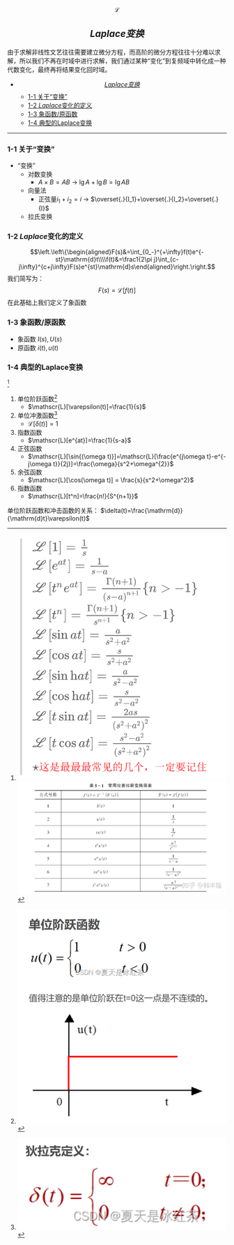 $$\mathscr{L}$$

## $${Laplace变换}$$

由于求解非线性文艺往往需要建立微分方程，而高阶的微分方程往往十分难以求解，所以我们不再在时域中进行求解，我们通过某种“变化”到复频域中转化成一种代数变化，最终再将结果变化回时域。




- [$${Laplace变换}$$](#laplace变换)
  - [1-1 关于“变换”](#1-1-关于变换)
  - [1-2 *Laplace*变化的定义](#1-2-laplace变化的定义)
  - [1-3 象函数/原函数](#1-3-象函数原函数)
  - [1-4 典型的Laplace变换](#1-4-典型的laplace变换)


---

### 1-1 关于“变换”
- “变换”
  - 对数变换
    - $A\times B=AB$ $\rightarrow$ $\lg A+\lg B = \lg AB$
  - 向量法
    - 正弦量$i_1+i_2 = i$ $\rightarrow$ $\overset{.}{I_1}+\overset{.}{I_2}=\overset{.}{I}$
  - 拉氏变换

### 1-2 *Laplace*变化的定义
$$\left.\left\{\begin{aligned}F(s)&=\int_{0_-}^{+\infty}f(t)e^{-st}\mathrm{d}t\\\\f(t)&=\frac1{2\pi j}\int_{c-j\infty}^{c+j\infty}F(s)e^{st}\mathrm{d}s\end{aligned}\right.\right.$$
我们简写为：
$$F(s) = \mathscr{L}[f(t)]$$
在此基础上我们定义了象函数
### 1-3 象函数/原函数
- 象函数 $I(s),U(s)$
- 原函数 $i(t),u(t)$


### 1-4 典型的Laplace变换
[^典型的Laplace变换]

1. 单位阶跃函数[^单位阶跃函数]
   - $\mathscr{L}[\varepsilon(t)]=\frac{1}{s}$
2. 单位冲激函数[^单位冲激函数]
   - $\mathscr{L}[\delta(t)]=1$
3. 指数函数
   - $\mathscr{L}[e^{at}]=\frac{1}{s-a}$
4. 正弦函数
   - $\mathscr{L}[\sin{(\omega t)}]=\mathscr{L}[\frac{e^{j\omega t}-e^{-j\omega t}}{2j}]=\frac{\omega}{s^2+\omega^{2}}$
5. 余弦函数
   - $\mathscr{L}[\cos(\omega t)] = \frac{s}{s^2+\omega^2}$
6. 指数函数
   - $\mathscr{L}[t^n]=\frac{n!}{S^{n+1}}$

单位阶跃函数和冲击函数的关系：
$\delta(t)=\frac{\mathrm{d}}{\mathrm{d}t}\varepsilon(t)$

[^单位阶跃函数]:![Alt text](image-4.png)

[^单位冲激函数]:![Alt text](image-5.png)

[^典型的Laplace变换]:![Alt text](image-6.png)![Alt text](7947f2893e34fa2f578cb0095bad8f9909f247c4de0a3467969909f437efef1b.png)

